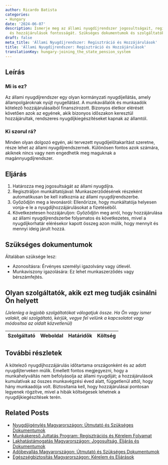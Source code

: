 ```yaml
---
author: Ricardo Batista
categories:
- Hungary
date: '2024-06-07'
description: Ismerje meg az állami nyugdíjrendszer jogosultságait, regisztrációs lépéseit
  és hozzájárulások fontosságát. Szükséges dokumentumok és szolgáltatók ismertetése.
draft: false
meta_title: 'Állami Nyugdíjrendszer: Regisztráció és Hozzájárulások'
title: 'Állami Nyugdíjrendszer: Regisztráció és Hozzájárulások'
translationKey: hungary-joining_the_state_pension_system
---
```



## Leírás
### Mi is ez?
Az állami nyugdíjrendszer egy olyan kormányzati nyugdíjellátás, amely állampolgároknak nyújt nyugellátást. A munkavállalók és munkaadók kötelező hozzájárulásaiból finanszírozott. Bizonyos életkor elérését követően azok az egyének, akik bizonyos időszakon keresztül hozzájárultak, rendszeres nyugdíjkiegészítéseket kapnak az államtól.

### Ki szorul rá?
Minden olyan dolgozó egyén, aki tervezett nyugdíjelőtakarítást szeretne, része lehet az állami nyugdíjrendszernek. Különösen fontos azok számára, akiknek nincs vagy nem engedhetik meg maguknak a magánnyugdíjrendszer.

## Eljárás
1. Határozza meg jogosultságát az állami nyugdíjra.
2. Regisztráljon munkáltatójával: Munkaszerződésének részeként automatikusan be kell iratkoznia az állami nyugdíjrendszerbe.
3. Győződjön meg a levonásról: Ellenőrizze, hogy munkáltatója helyesen vonja-e le a nyugdíjhozzájárulásokat a fizetéséből.
4. Következetesen hozzájáruljon: Győződjön meg arról, hogy hozzájárulása az állami nyugdíjrendszerbe folyamatos és következetes, mivel a nyugdíjkorhatár elérésekor kapott összeg azon múlik, hogy mennyit és mennyi ideig járult hozzá.

## Szükséges dokumentumok
Általában szüksége lesz:
- Azonosításra: Érvényes személyi igazolvány vagy útlevél.
- Munkaviszony igazolására: Ez lehet munkaszerződés vagy bérszámfejtés.

## Olyan szolgáltatók, akik ezt meg tudják csinálni Ön helyett
_(Jelenleg a legjobb szolgáltatókat válogatjuk össze. Ha Ön vagy ismer valakit, aki szolgáltató, kérjük, vegye fel velünk a kapcsolatot vagy módosítsa az oldalt közvetlenül)_

| Szolgáltató     |     Weboldal    |     Határidők    |       Költség     |
| --------------- | --------------- |  :-------------: | :-------------: |

## További részletek
A kötelező nyugdíjhozzájárulás időtartama országonként és az adott nyugdíjterveken múlik. Emellett fontos megjegyezni, hogy a munkahelyváltás nem befolyásolja az állami nyugdíját; a hozzájárulások kumulatívak az összes munkavégzési éved alatt, függetlenül attól, hogy hány munkaadója volt. Biztosítania kell, hogy hozzájárulásai pontosan legyenek rögzítve, mivel a hibák költségesek lehetnek a nyugdíjkiegészítések terén.


## Related Posts

- [Nyugdíjigénylés Magyarországon: Útmutató és Szükséges Dokumentumok](https://tramitit.com/hu/guides/hungary/nyugdij_igenylese/)
- [Munkakereső Juttatás Program: Regisztrációs és Kérelem Folyamat](https://tramitit.com/hu/guides/hungary/allaskereso_tamogatas_igenylese/)
- [Lakhatástámogatás Magyarországon: Jogosultság, Eljárás és Dokumentumok](https://tramitit.com/hu/guides/hungary/lakastamogatas_igenylese/)
- [Adóbevallás Magyarországon: Útmutató és Szükséges Dokumentumok](https://tramitit.com/hu/guides/hungary/adobevallas_benyujtasa/)
- [Egészségbiztosítás Magyarországon: Kérelem és Eljárások](https://tramitit.com/hu/guides/hungary/egeszsegugyi_biztositas_igenylese/)